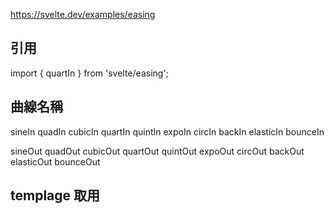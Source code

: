 https://svelte.dev/examples/easing

## 引用
import { quartIn } from 'svelte/easing';

## 曲線名稱
sineIn
quadIn
cubicIn
quartIn
quintIn
expoIn
circIn
backIn
elasticIn
bounceIn

sineOut
quadOut
cubicOut
quartOut
quintOut
expoOut
circOut
backOut
elasticOut
bounceOut

## templage  取用
<div in:fade ={{delay:50, duration:600, easing: cubicOut}}


